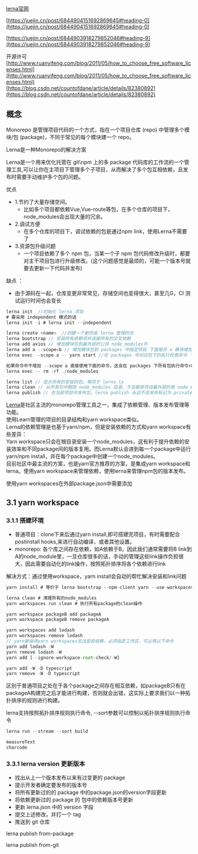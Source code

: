 [lerna官网](https://lerna.js.org/)

[https://juejin.cn/post/6844904151692869645#heading-0](https://juejin.cn/post/6844904151692869645#heading-0)

[https://juejin.cn/post/6844903918279852046#heading-9](https://juejin.cn/post/6844903918279852046#heading-9)

开源许可<br />[http://www.ruanyifeng.com/blog/2011/05/how_to_choose_free_software_licenses.html](http://www.ruanyifeng.com/blog/2011/05/how_to_choose_free_software_licenses.html)<br />[https://blog.csdn.net/countofdane/article/details/82380892](https://blog.csdn.net/countofdane/article/details/82380892)

<a name="vJ41B"></a>
## 概念
Monorepo 是管理项目代码的一个方式，指在一个项目仓库 (repo) 中管理多个模块/包 (package)，不同于常见的每个模块建一个 repo。

Lerna是一种Monorepo的解决方案

Lerna是一个用来优化托管在 git\npm 上的多 package 代码库的工作流的一个管理工具,可以让你在主项目下管理多个子项目，从而解决了多个包互相依赖，且发布时需要手动维护多个包的问题。

优点

- 1.节约了大量存储空间。 
   - 比如多个项目都依赖Vue,Vue-route等包，在多个仓库的项目下，node_modules会出现大量的冗余。
- 2.调试方便 
   - 在多个仓库的项目下，调试依赖的包是通过npm link，使用Lerna不需要了
- 3.资源包升级问题 
   - 一个项目依赖了多个 npm 包，当某一个子 npm 包代码修改升级时，都要对主干项目包进行升级修改。(这个问题感觉是最烦的，可能一个版本号就要去更新一下代码并发布)

缺点 ：

- 由于源码在一起，仓库变更非常常见，存储空间也变得很大，甚至几G，CI 测试运行时间也会变长

```javascript
lerna init  //初始化 lerna 项目
# 要采用 independent 模式的话
lerna init -i # lerna init --independent

lerna create <name>  //创建一个新的由 lerna 管理的包
lerna bootstrap // 安装所有依赖项并连接所有的交叉依赖
lerna add axios // 增加模块包到最外层的公共 node_modules中
lerna add a --scope=b // 增加模块包到 packages 中指定项目 下面是将 a 模块增加到 b 项目中
lerna exec --scope a -- yarn start //在 packages 中对应包下的执行任意命令 下面的命令，是对 packages 下的 a 项目执行 yarn start 命令 ，比较常用，可以把它配置到最外层的 package.json 中

如果命令中不增加 --scope a 直接使用下面的命令，这会在 packages 下所有包执行命令rm -rf ./node_modules
lerna exec -- rm -rf ./node_modules

lerna list // 显示所有的安装的包。等同于 lerna ls
lerna clean // 从所有包中删除 node_modules 目录。不会删除项目最外层的根 node_modules
lerna publish // 在当前项目中发布包。lerna publish 永远不会发布标记为 private 的包（package.json中的”private“: true）

```
[Lerna](https://link.zhihu.com/?target=https%3A//github.com/lerna/lerna%23readme)是社区主流的monorepo管理工具之一，集成了依赖管理、版本发布管理等功能。<br />使用Learn管理的项目的目录结构和yarn workspace类似。<br />Lerna的依赖管理是也基于yarn/npm，但是安装依赖的方式和yarn workspace有些差异：<br />Yarn workspace只会在根目录安装一个node_modules，这有利于提升依赖的安装效率和不同package间的版本复用。而Lerna默认会进到每一个package中运行yarn/npm install，并在每个package中创建一个node_modules。<br />目前社区中最主流的方案，也是yarn官方推荐的方案，是集成yarn workspace和lerna。使用yarn workspace来管理依赖，使用lerna来管理npm包的版本发布。

使用yarn workspaces在外部package.json中需要添加

<a name="c02ww"></a>
## 3.1 yarn workspace
<a name="bldNW"></a>
### 3.1.1 搭建环境

- 普通项目：clone下来后通过yarn install,即可搭建完项目，有时需要配合postinstall hooks,来进行自动编译，或者其他设置。
- monorepo: 各个库之间存在依赖，如A依赖于B，因此我们通常需要将B link到A的node_module里，一旦仓库很多的话，手动的管理这些link操作负担很大，因此需要自动化的link操作，按照拓扑排序将各个依赖进行link

解决方式：通过使用workspace，yarn install会自动的帮忙解决安装和link问题

```javascript
yarn install # 等价于 lerna bootstrap --npm-client yarn --use-workspaces

lerna clean # 清理所有的node_modules
yarn workspaces run clean # 执行所有package的clean操作

yarn workspace packageB add packageA
yarn workspace packageB remove packageA

yarn workspaces add lodash
yarn workspaces remove lodash
// yarn新版用yarn workspaces无法安装依赖，必须指定工作区，可以用以下命令
yarn add lodash -W
yarn remove lodash -W 
yarn add [--ignore-workspace-root-check/-W]

yarn add -W -D typescript
yarn remove -W -D typescript


```
区别于普通项目之处在于各个package之间存在相互依赖，如packageB只有在packageA构建完之后才能进行构建，否则就会出错，这实际上要求我们以一种拓扑排序的规则进行构建。

lerna支持按照拓扑排序规则执行命令, --sort参数可以控制以拓扑排序规则执行命令
```javascript
lerna run --stream --sort build

measureText
charcode
```
<a name="DtOue"></a>
### 3.3.1 lerna version 更新版本

- 找出从上一个版本发布以来有过变更的 package
- 提示开发者确定要发布的版本号
- 将所有更新过的的 package 中的package.json的version字段更新
- 将依赖更新过的 package 的 包中的依赖版本号更新
- 更新 lerna.json 中的 version 字段
- 提交上述修改，并打一个 tag
- 推送到 git 仓库

lerna publish from-package

lerna publish from-git


